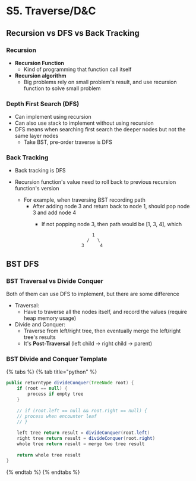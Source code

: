# S5. Traverse/D&C

## Recursion vs DFS vs Back Tracking

### Recursion

* **Recursion Function**
  * Kind of programming that function call itself
* **Recursion algorithm**
  * Big problems rely on small problem's result, and use recursion function to solve small problem

### Depth First Search \(DFS\)

* Can implement using recursion 
* Can also use stack to implement without using recursion 
* DFS means when searching first search the deeper nodes but not the same layer nodes
  * Take BST, pre-order traverse is DFS

### Back Tracking

* Back tracking is DFS 
* Recursion function's value need to roll back to previous recursion function's version

  * For example, when traversing BST recording path
    * After adding node 3 and return back to node 1, should pop node 3 and add node 4
      * If not popping node 3, then path would be \[1, 3, 4\], which  

                               1  
                             /   \  
                           3      4

## BST DFS

### BST Traversal vs Divide Conquer

Both of them can use DFS to implement, but there are some difference

* Traversal: 
  * Have to traverse all the nodes itself, and record the values \(require heap memory usage\)
* Divide and Conquer:
  * Traverse from left/right tree, then eventually merge the left/right tree's results
  * It's **Post-Traversal** \(left child -&gt; right child -&gt; parent\)

### BST Divide and Conquer Template

{% tabs %}
{% tab title="python" %}
```java
public returntype divideConquer(TreeNode root) {
    if (root == null) {
        process if empty tree
    }
    
    // if (root.left == null && root.right == null) {
    // process when encounter leaf
    // }
    
    left tree return result = divideConquer(root.left)
    right tree return result = divideConquer(root.right)
    whole tree return result = merge two tree result 
    
    return whole tree result
}
```
{% endtab %}
{% endtabs %}




